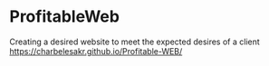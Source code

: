 # ProfitableWeb
 Creating a desired website to meet the expected desires of a client
  https://charbelesakr.github.io/Profitable-WEB/
 
